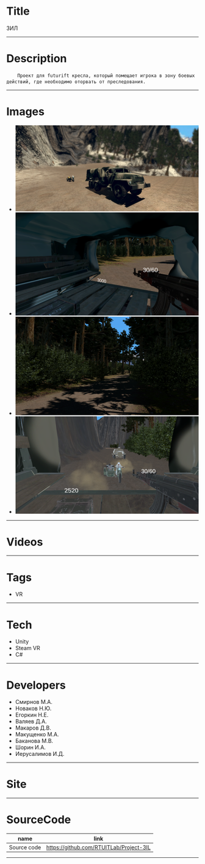 # Title
ЗИЛ

---

# Description

		Проект для futurift кресла, который помещает игрока в зону боевых действий, где необходимо оторвать от преследования.
---

# Images
* ![](landing/0.png)
* ![](landing/1.png)
* ![](landing/2.png)
* ![](landing/3.png)
---

# Videos

---

# Tags
* VR
---
# Tech
* Unity
* Steam VR
* C#
---
# Developers
* Смирнов М.А.
* Новаков Н.Ю.
* Егоркин Н.Е.
* Валяев Д.А.
* Макаров Д.В.
* Макущенко М.А.
* Баканова М.В.
* Шорин И.А.
* Иерусалимов И.Д.
---
# Site
---
# SourceCode
| name                         | link                                      |
| ---------------------------- | ----------------------------------------- |
| Source code                  | https://github.com/RTUITLab/Project-3IL   |

---
